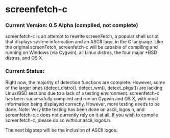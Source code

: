 screenfetch-c
=============

### Current Version: 0.5 Alpha (compiled, not complete)

screenfetch-c is an attempt to rewrite screenFetch, a popular shell 
script that displays system information and an ASCII logo, in the C 
language.
Like the original screenFetch, screenfetch-c will be capable of 
compiling and running on Windows (via Cygwin), all Linux distros, the 
four major *BSD distros, and OS X.

### Current Status:
Right now, the majority of detection functions are complete.
However, some of the larger ones (detect_distro(), detect_wm(), 
detect_pkgs()) are lacking Linux/BSD sections due to a lack of a testing 
environment.
screenfetch-c has been successfully compiled and run on Cygwin and OS X, 
with most information being displayed correctly.
However, more testing needs to be done.
Note: Very little testing has been done on ascii_logos.h, and
screenfetch-c.c does not currently rely on it at all. If you wish to compile screenfetch-c, please do so _without_ ascii_logos.h.

The next big step will be the inclusion of ASCII logos.
